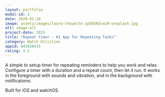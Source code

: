 ```yaml
---
layout: portfolio
modal-id: 2
date: 2020-01-10
image: assets/images/laura-chouette-zp5EGN2vxLM-unsplash.jpg
alt: image-alt
project-date: 2015
title: "Repeat Timer - #1 App for Repeating Tasks"
category: Watch Utilities
appid: 443410415
rating: 4.5
--- 
```


A simple to setup timer for repeating reminders to help you work and relax. Configure a timer with a duration and a repeat count, then let it run. It works in the foreground with sounds and vibration, and in the background with notifications.

Built for iOS and watchOS.

